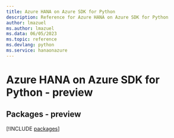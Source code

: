 ```yaml
---
title: Azure HANA on Azure SDK for Python
description: Reference for Azure HANA on Azure SDK for Python
author: lmazuel
ms.author: lmazuel
ms.data: 06/05/2023
ms.topic: reference
ms.devlang: python
ms.service: hanaonazure
---
```

# Azure HANA on Azure SDK for Python - preview
## Packages - preview
[!INCLUDE [packages](hana-on-azure-index.md)]